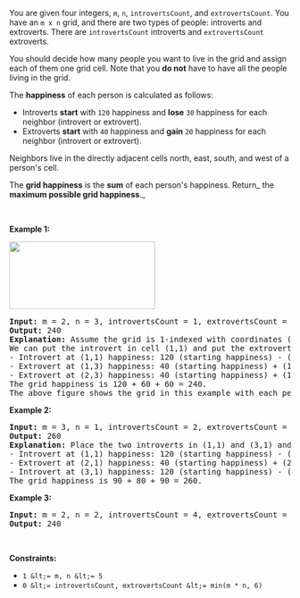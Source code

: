 You are given four integers, `` m ``, `` n ``, `` introvertsCount ``, and `` extrovertsCount ``. You have an `` m x n `` grid, and there are two types of people: introverts and extroverts. There are `` introvertsCount `` introverts and `` extrovertsCount `` extroverts.

You should decide how many people you want to live in the grid and assign each of them one grid cell. Note that you __do not__ have to have all the people living in the grid.

The __happiness__ of each person is calculated as follows:

*   Introverts __start__ with `` 120 `` happiness and __lose__ `` 30 `` happiness for each neighbor (introvert or extrovert).
*   Extroverts __start__ with `` 40 `` happiness and __gain__ `` 20 `` happiness for each neighbor (introvert or extrovert).

Neighbors live in the directly adjacent cells north, east, south, and west of a person's cell.

The __grid happiness__ is the __sum__ of each person's happiness. Return_ the __maximum possible grid happiness__._

&nbsp;

__Example 1:__

<img alt="" src="https://assets.leetcode.com/uploads/2020/11/05/grid_happiness.png" style="width: 261px; height: 121px;"/>

<pre>
<strong>Input:</strong> m = 2, n = 3, introvertsCount = 1, extrovertsCount = 2
<strong>Output:</strong> 240
<strong>Explanation:</strong> Assume the grid is 1-indexed with coordinates (row, column).
We can put the introvert in cell (1,1) and put the extroverts in cells (1,3) and (2,3).
- Introvert at (1,1) happiness: 120 (starting happiness) - (0 * 30) (0 neighbors) = 120
- Extrovert at (1,3) happiness: 40 (starting happiness) + (1 * 20) (1 neighbor) = 60
- Extrovert at (2,3) happiness: 40 (starting happiness) + (1 * 20) (1 neighbor) = 60
The grid happiness is 120 + 60 + 60 = 240.
The above figure shows the grid in this example with each person's happiness. The introvert stays in the light green cell while the extroverts live on the light purple cells.
</pre>

__Example 2:__

<pre>
<strong>Input:</strong> m = 3, n = 1, introvertsCount = 2, extrovertsCount = 1
<strong>Output:</strong> 260
<strong>Explanation:</strong> Place the two introverts in (1,1) and (3,1) and the extrovert at (2,1).
- Introvert at (1,1) happiness: 120 (starting happiness) - (1 * 30) (1 neighbor) = 90
- Extrovert at (2,1) happiness: 40 (starting happiness) + (2 * 20) (2 neighbors) = 80
- Introvert at (3,1) happiness: 120 (starting happiness) - (1 * 30) (1 neighbor) = 90
The grid happiness is 90 + 80 + 90 = 260.
</pre>

__Example 3:__

<pre>
<strong>Input:</strong> m = 2, n = 2, introvertsCount = 4, extrovertsCount = 0
<strong>Output:</strong> 240
</pre>

&nbsp;

__Constraints:__

*   `` 1 &lt;= m, n &lt;= 5 ``
*   `` 0 &lt;= introvertsCount, extrovertsCount &lt;= min(m * n, 6) ``